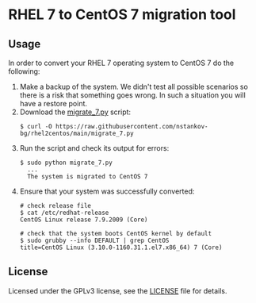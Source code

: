 # RHEL 7 to CentOS 7 migration tool

## Usage

In order to convert your RHEL 7 operating system to CentOS 7 do the following:

1. Make a backup of the system. We didn't test all possible scenarios so there
   is a risk that something goes wrong. In such a situation you will have a
   restore point.
2. Download the [migrate_7.py](migrate_7.py) script:
   ```shell
   $ curl -O https://raw.githubusercontent.com/nstankov-bg/rhel2centos/main/migrate_7.py
   ```
3. Run the script and check its output for errors:
   ```shell
   $ sudo python migrate_7.py
     ...
     The system is migrated to CentOS 7
   ```
4. Ensure that your system was successfully converted:
   ```shell
   # check release file
   $ cat /etc/redhat-release
   CentOS Linux release 7.9.2009 (Core)

   # check that the system boots CentOS kernel by default
   $ sudo grubby --info DEFAULT | grep CentOS
   title=CentOS Linux (3.10.0-1160.31.1.el7.x86_64) 7 (Core)
   ```

## License

Licensed under the GPLv3 license, see the [LICENSE](LICENSE) file for details.
